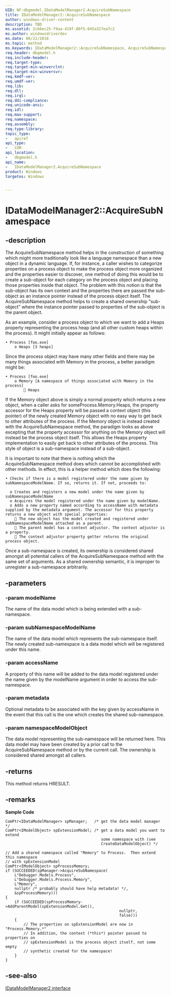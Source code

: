 ```yaml
---
UID: NF:dbgmodel.IDataModelManager2.AcquireSubNamespace
title: IDataModelManager2::AcquireSubNamespace
author: windows-driver-content
description: TBD
ms.assetid: 2cb6ec25-f9aa-419f-80f5-845a327ea7c2
ms.author: windowsdriverdev
ms.date: 08/21/2018
ms.topic: method
ms.keywords: IDataModelManager2::AcquireSubNamespace, AcquireSubNamespace, IDataModelManager2.AcquireSubNamespace, IDataModelManager2::AcquireSubNamespace, IDataModelManager2.AcquireSubNamespace
req.header: dbgmodel.h
req.include-header:
req.target-type:
req.target-min-winverclnt:
req.target-min-winversvr:
req.kmdf-ver:
req.umdf-ver:
req.lib:
req.dll:
req.irql: 
req.ddi-compliance:
req.unicode-ansi:
req.idl:
req.max-support:
req.namespace:
req.assembly:
req.type-library: 
topic_type: 
-	apiref
api_type: 
-	COM
api_location: 
-	dbgmodel.h
api_name: 
-	IDataModelManager2.AcquireSubNamespace
product: Windows
targetos: Windows


---
```


# IDataModelManager2::AcquireSubNamespace


## -description

The AcquireSubNamespace method helps in the construction of something which might more traditionally look like a language namespace than a new object in a dynamic language. If, for instance, a caller wishes to categorize properties on a process object to make the process object more organized and the properties easier to discover, one method of doing this would be to create a sub-object for each category on the process object and placing those properties inside that object. The problem with this notion is that the sub-object has its own context and the properties there are passed the sub-object as an instance pointer instead of the process object itself. The AcquireSubNamespace method helps to create a shared ownership "sub-object" where the instance pointer passed to properties of the sub-object is the parent object. 

As an example, consider a process object to which we want to add a Heaps property representing the process heap (and all other custom heaps within the process). It might initially appear as follows: 

    • Process [foo.exe] 
        o Heaps [3 heaps]

Since the process object may have many other fields and there may be many things associated with Memory in the process, a better paradigm might be: 

    • Process [foo.exe] 
        o Memory [A namespace of things associated with Memory in the process] 
             Heaps   

If the Memory object above is simply a normal property which returns a new object, when a caller asks for someProcess.Memory.Heaps, the property accessor for the Heaps property will be passed a context object (this pointer) of the newly created Memory object with no easy way to get back to other attributes of the process. If the Memory object is instead created with the AcquireSubNamespace method, the paradigm looks as above excepting that the property accessor for anything on the Memory object will instead be the process object itself. This allows the Heaps property implementation to easily get back to other attributes of the process. This style of object is a sub-namespace instead of a sub-object. 

It is important to note that there is nothing which the AcquireSubNamespace method does which cannot be accomplished with other methods. In effect, this is a helper method which does the following: 

    • Checks if there is a model registered under the name given by subNamespaceModelName. If so, returns it. If not, proceeds to: 

      o Creates and registers a new model under the name given by subNamespaceModelName
      o Acquires the model registered under the name given by modelName.
      o Adds a new property named according to accessName with metadata supplied by the metadata argument. The accessor for this property returns a new object with special properties: 
         The new object has the model created and registered under subNamespaceModelName attached as a parent.
         The parent model has a context adjustor. The context adjustor is a property.
         The context adjustor property getter returns the original process object.

Once a sub-namespace is created, its ownership is considered shared amongst all potential callers of the AcquireSubNamespace method with the same set of arguments. As a shared ownership semantic, it is improper to unregister a sub-namespace arbitrarily. 


## -parameters

### -param modelName
The name of the data model which is being extended with a sub-namespace.

### -param subNamespaceModelName
The name of the data model which represents the sub-namespace itself. The newly created sub-namespace is a data model which will be registered under this name.

### -param accessName
A property of this name will be added to the data model registered under the name given by the modelName argument in order to access the sub-namespace.

### -param metadata
Optional metadata to be associated with the key given by accessName in the event that this call is the one which creates the shared sub-namespace.

### -param namespaceModelObject
The data model representing the sub-namespace will be returned here. This data model may have been created by a prior call to the AcquireSubNamespace method or by the current call. The ownership is considered shared amongst all callers.


## -returns
This method returns HRESULT.

## -remarks

**Sample Code**

```
ComPtr<IDataModelManager> spManager;   /* get the data model manager */
ComPtr<IModelObject> spExtensionModel; /* get a data model you want to extend 
                                          some namespace with (see
                                          CreateDataModelObject) */

// Add a shared namespace called "Memory" to Process.  Then extend this namespace 
// with spExtensionModel
ComPtr<IModelObject> spProcessMemory;
if (SUCCEEDED(spManager->AcquireSubNamespace(
    L"Debugger.Models.Process", 
    L"Debugger.Models.Process.Memory", 
    L"Memory", 
    nullptr /* probably should have help metadata! */, 
    &spProcessMemory)))
{
    if (SUCCEEDED(spProcessMemory->AddParentModel(spExtensionModel.Get(), 
                                                  nullptr, 
                                                  false)))
    {
        // The properties on spExtensionModel are now in "Process.Memory.*"
        // In addition, the context (*this*) pointer passed to properties on
        // spExtensionModel is the process object itself, not some empty 
        // synthetic created for the namespace!
    }
}
```

## -see-also

[IDataModelManager2 interface](nn-dbgmodel-idatamodelmanager2.md)